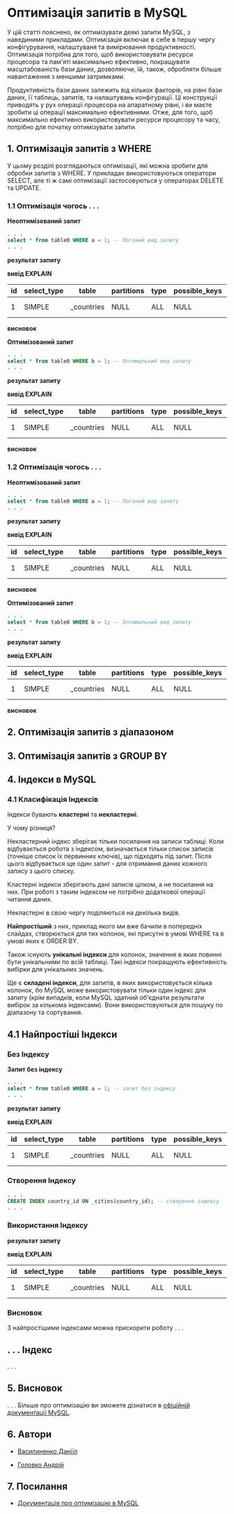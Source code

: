 # Оптимізація запитів в MySQL

У цій статті пояснено, як оптимізувати деякі запити MySQL, з навединими прикладами. Оптимізація включає в себе в першу чергу конфігурування, налаштуваня та вимірювання продуктивності. Оптимізація потрібна для того, щоб використовувати ресурси процесора та пам'яті максимально ефективно, покращувати масштабованість бази даних, дозволяючи, їй, також, обробляти більше навантаження з меншими затримками.

Продуктивність бази даних залежить від кількох факторів, на рівні бази даних, її таблиць, запитів, та налаштувань конфігурації. Ці конструкції приводять у рух операції процесора на апаратному рівні, і ви маєте зробити ці операції максимально ефективними. Отже, для того, щоб максимально ефективно використовувати ресурси процесору та часу, потрібно для початку оптимізувати запити. 

## 1. Оптимізація запитів з WHERE

У цьому розділі розглядаються оптимізації, які можна зробити для обробки запитів з WHERE. У прикладах використовуються оператори SELECT, але ті ж самі оптимізації застосовуються у операторах DELETE та UPDATE.

### 1.1 Оптимізація чогось . . .

**Неоптимізований запит**

```SQL
. . .
select * from table0 WHERE a = 1; -- Поганий вид запиту
. . .
```

**результат запиту**

**вивід EXPLAIN**

| id | select_type | table | partitions | type | possible_keys | key | key_len | ref  | rows | filtered | Extra |
| --- | --- | --- | --- | --- | --- | --- | --- | --- | --- | --- | --- | 
| 1 | SIMPLE | _countries | NULL | ALL | NULL | NULL | NULL | NULL |  234 | 11.11 | Using where |

**висновок**

**Оптимізований запит**

```SQL
. . .
select * from table0 WHERE b = 1; -- Оптимальний вид запиту
. . .
```

**результат запиту**

**вивід EXPLAIN**

| id | select_type | table | partitions | type | possible_keys | key | key_len | ref  | rows | filtered | Extra |
| --- | --- | --- | --- | --- | --- | --- | --- | --- | --- | --- | --- | 
| 1 | SIMPLE | _countries | NULL | ALL | NULL | NULL | NULL | NULL |  234 | 11.11 | Using where |

**висновок**

### 1.2 Оптимізація чогось . . .

**Неоптимізований запит**

```SQL
. . .
select * from table0 WHERE a = 1; -- Поганий вид запиту
. . .
```

**результат запиту**

**вивід EXPLAIN**

| id | select_type | table | partitions | type | possible_keys | key | key_len | ref  | rows | filtered | Extra |
| --- | --- | --- | --- | --- | --- | --- | --- | --- | --- | --- | --- | 
| 1 | SIMPLE | _countries | NULL | ALL | NULL | NULL | NULL | NULL |  234 | 11.11 | Using where |

**висновок**

**Оптимізований запит**

```SQL
. . .
select * from table0 WHERE b = 1; -- Оптимальний вид запиту
. . .
```

**результат запиту**

**вивід EXPLAIN**

| id | select_type | table | partitions | type | possible_keys | key | key_len | ref  | rows | filtered | Extra |
| --- | --- | --- | --- | --- | --- | --- | --- | --- | --- | --- | --- | 
| 1 | SIMPLE | _countries | NULL | ALL | NULL | NULL | NULL | NULL |  234 | 11.11 | Using where |

**висновок**

## 2. Оптимізація запитів з діапазоном

## 3. Оптимізація запитів з GROUP BY

## 4. Індекси в MySQL

### 4.1 Класифікація Індексів

Індекси бувають **кластерні** та **некластерні**.

У чому різниця? 

Некластерний індекс зберігає тільки посилання на записи таблиці. Коли відбувається робота з індексом, визначається тільки список записів (точніше список їх первинних ключів), що підходять під запит. Після цього відбувається ще один запит - для отримання даних кожного запису з цього списку.

Кластерні індекси зберігають дані записів цілком, а не посилання на них. При роботі з таким індексом не потрібно додаткової операції читання даних.

Некластерні в свою чергу поділяються на декілька видів.

**Найпростіший** з них, приклад якого ми вже бачили в попередніх слайдах, створюється для тих колонок, які присутні в умові WHERE та в умові яких є ORDER BY.

Також існують **унікальні індекси** для колонок, значення в яких повинні бути унікальними по всій таблиці. Такі індекси покращують ефективність вибірки для унікальних значень.

Ще є **складені індекси**, для запитів, в яких використовується кілька колонок, бо MySQL може використовувати тільки один індекс для запиту (крім випадків, коли MySQL здатний об'єднати результати вибірок за кількома індексами). Вони використовуються для пошуку по діапазону та сортування.

## 4.1 Найпростіші Індекси

### Без Індексу

**Запит без індексу**

```SQL
. . .
select * from table0 WHERE a = 1; -- запит без індексу
. . .
```

**результат запиту**

**вивід EXPLAIN**

| id | select_type | table | partitions | type | possible_keys | key | key_len | ref  | rows | filtered | Extra |
| --- | --- | --- | --- | --- | --- | --- | --- | --- | --- | --- | --- | 
| 1 | SIMPLE | _countries | NULL | ALL | NULL | NULL | NULL | NULL |  234 | 11.11 | Using where |


### Створення Індексу

```SQL
. . .
CREATE INDEX country_id ON _cities(country_id); -- створення індексу
. . .
```

### Використання Індексу

**результат запиту**

**вивід EXPLAIN**

| id | select_type | table | partitions | type | possible_keys | key | key_len | ref  | rows | filtered | Extra |
| --- | --- | --- | --- | --- | --- | --- | --- | --- | --- | --- | --- | 
| 1 | SIMPLE | _countries | NULL | ALL | NULL | NULL | NULL | NULL |  234 | 11.11 | Using where |

### Висновок

З найпростішими індексами можна прискорити роботу . . .

## . . . Індекс

. . .

## 5. Висновок

. . . Більше про оптимізацію ви зможете дізнатися в [офіційній документації MySQL](https://dev.mysql.com/doc/refman/8.0/en/optimization.html "MySQL Optimization Documentaion").

## 6. Автори

*  [Василиненко Даніїл](http://example.com/link "github")

*  [Головко Андрій](http://example.com/link "github")

## 7. Посилання

*  [Документація про оптимізацію в MySQL](https://dev.mysql.com/doc/refman/8.0/en/optimization.html "MySQL Optimization Documentaion")